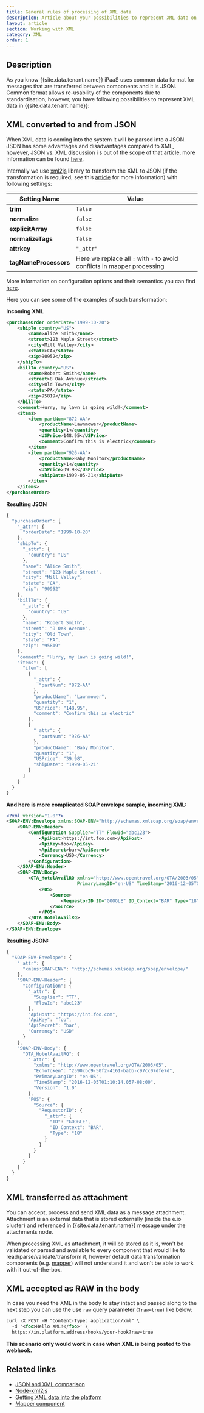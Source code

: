 ```yaml
---
title: General rules of processing of XML data
description: Article about your possibilities to represent XML data on platform.
layout: article
section: Working with XML
category: XML
order: 1
---
```


## Description

As you know {{site.data.tenant.name}} iPaaS uses common data format for messages
that are transferred between components and it is JSON. Common format allows
re-usability of the components due to standardisation, however, you have following
possibilities to represent XML data in {{site.data.tenant.name}}:

## XML converted to and from JSON

When XML data is coming into the system it will be parsed into a JSON. JSON has
some advantages and disadvantages compared to XML, however, JSON vs. XML discussion i
s out of the scope of that article, more information can be found
[here](https://stackoverflow.com/questions/4862310/json-and-xml-comparison).

Internally we use [xml2js](https://github.com/Leonidas-from-XIV/node-xml2js)
library to transform the XML to JSON (if the transformation is required, see this
[article](/guides/getting-XML-data-into-the-platform)
for more information) with following settings:

| Setting Name | Value |
|---------------------|-------|
| **trim** | `false` |
| **normalize** | `false` |
| **explicitArray** | `false` |
| **normalizeTags** | `false` |
| **attrkey** | `"_attr"` |
| **tagNameProcessors** | Here we replace all `:` with `-` to avoid conflicts in mapper processing |

More information on configuration options and their semantics you can find
[here](https://github.com/Leonidas-from-XIV/node-xml2js#options).

Here you can see some of the examples of such transformation:

**Incoming XML**

```xml
<purchaseOrder orderDate="1999-10-20">
    <shipTo country="US">
        <name>Alice Smith</name>
        <street>123 Maple Street</street>
        <city>Mill Valley</city>
        <state>CA</state>
        <zip>90952</zip>
    </shipTo>
    <billTo country="US">
        <name>Robert Smith</name>
        <street>8 Oak Avenue</street>
        <city>Old Town</city>
        <state>PA</state>
        <zip>95819</zip>
    </billTo>
    <comment>Hurry, my lawn is going wild!</comment>
    <items>
        <item partNum="872-AA">
            <productName>Lawnmower</productName>
            <quantity>1</quantity>
            <USPrice>148.95</USPrice>
            <comment>Confirm this is electric</comment>
        </item>
        <item partNum="926-AA">
            <productName>Baby Monitor</productName>
            <quantity>1</quantity>
            <USPrice>39.98</USPrice>
            <shipDate>1999-05-21</shipDate>
        </item>
    </items>
</purchaseOrder>
```

**Resulting JSON**

```js
{
  "purchaseOrder": {
    "_attr": {
      "orderDate": "1999-10-20"
    },
    "shipTo": {
      "_attr": {
        "country": "US"
      },
      "name": "Alice Smith",
      "street": "123 Maple Street",
      "city": "Mill Valley",
      "state": "CA",
      "zip": "90952"
    },
    "billTo": {
      "_attr": {
        "country": "US"
      },
      "name": "Robert Smith",
      "street": "8 Oak Avenue",
      "city": "Old Town",
      "state": "PA",
      "zip": "95819"
    },
    "comment": "Hurry, my lawn is going wild!",
    "items": {
      "item": [
        {
          "_attr": {
            "partNum": "872-AA"
          },
          "productName": "Lawnmower",
          "quantity": "1",
          "USPrice": "148.95",
          "comment": "Confirm this is electric"
        },
        {
          "_attr": {
            "partNum": "926-AA"
          },
          "productName": "Baby Monitor",
          "quantity": "1",
          "USPrice": "39.98",
          "shipDate": "1999-05-21"
        }
      ]
    }
  }
}
```

**And here is more complicated SOAP envelope sample, incoming XML:**

```xml
<?xml version="1.0"?>
<SOAP-ENV:Envelope xmlns:SOAP-ENV="http://schemas.xmlsoap.org/soap/envelope/">
    <SOAP-ENV:Header>
        <Configuration Supplier="TT" FlowId="abc123">
            <ApiHost>https://int.foo.com</ApiHost>
            <ApiKey>foo</ApiKey>
            <ApiSecret>bar</ApiSecret>
            <Currency>USD</Currency>
        </Configuration>
    </SOAP-ENV:Header>
    <SOAP-ENV:Body>
        <OTA_HotelAvailRQ xmlns="http://www.opentravel.org/OTA/2003/05" EchoToken="2590cbc9-50f2-4161-babb-c97cc07dfe7d"
                          PrimaryLangID="en-US" TimeStamp="2016-12-05T01:10:14.057-08:00" Version="1.0">
            <POS>
                <Source>
                    <RequestorID ID="GOOGLE" ID_Context="BAR" Type="18"/>
                </Source>
            </POS>
        </OTA_HotelAvailRQ>
    </SOAP-ENV:Body>
</SOAP-ENV:Envelope>
```

**Resulting JSON:**

```js
{
  "SOAP-ENV-Envelope": {
    "_attr": {
      "xmlns:SOAP-ENV": "http://schemas.xmlsoap.org/soap/envelope/"
    },
    "SOAP-ENV-Header": {
      "Configuration": {
        "_attr": {
          "Supplier": "TT",
          "FlowId": "abc123"
        },
        "ApiHost": "https://int.foo.com",
        "ApiKey": "foo",
        "ApiSecret": "bar",
        "Currency": "USD"
      }
    },
    "SOAP-ENV-Body": {
      "OTA_HotelAvailRQ": {
        "_attr": {
          "xmlns": "http://www.opentravel.org/OTA/2003/05",
          "EchoToken": "2590cbc9-50f2-4161-babb-c97cc07dfe7d",
          "PrimaryLangID": "en-US",
          "TimeStamp": "2016-12-05T01:10:14.057-08:00",
          "Version": "1.0"
        },
        "POS": {
          "Source": {
            "RequestorID": {
              "_attr": {
                "ID": "GOOGLE",
                "ID_Context": "BAR",
                "Type": "18"
              }
            }
          }
        }
      }
    }
  }
}
```

## XML transferred as attachment

You can accept, process and send XML data as a message attachment. Attachment
is an external data that is stored externally (inside the e.io cluster) and
referenced in {{site.data.tenant.name}} message under the attachments node.

When processing XML as attachment, it will be stored as it is, won't be validated
or parsed and available to every component that would like to
read/parse/validate/transform it, however default data transformation components
(e.g. [mapper](/components/mapper)) will not understand
it and won't be able to work with it out-of-the-box.

## XML accepted as RAW in the body

In case you need the XML in the body to stay intact and passed along to the next
step you can use the use `raw` query parameter (`?raw=true`) like below:

```xml
curl -X POST -H "Content-Type: application/xml" \
  -d '<foo>Hello XML!</foo>' \
  https://in.platform.address/hooks/your-hook?raw=true
```

**This scenario only would work in case when XML is being posted to the webhook.**


## Related links

- [JSON and XML comparison](https://stackoverflow.com/questions/4862310/json-and-xml-comparison)
- [Node-xml2js](https://github.com/Leonidas-from-XIV/node-xml2js)
- [Getting XML data into the platform](/guides/getting-XML-data-into-the-platform)
- [Mapper component](/components/mapper)

